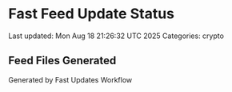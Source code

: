 # Fast Feed Update Status
Last updated: Mon Aug 18 21:26:32 UTC 2025
Categories: crypto

## Feed Files Generated

Generated by Fast Updates Workflow
